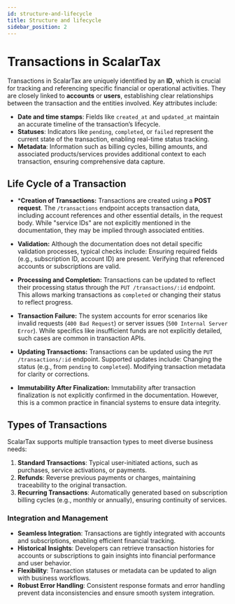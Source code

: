 ```yaml
---
id: structure-and-lifecycle
title: Structure and lifecycle
sidebar_position: 2
---
```


# Transactions in ScalarTax

Transactions in ScalarTax are uniquely identified by an **ID**, which is crucial for tracking and referencing specific financial or operational activities. They are closely linked to **accounts** or **users**, establishing clear relationships between the transaction and the entities involved. Key attributes include:

- **Date and time stamps**: Fields like `created_at` and `updated_at` maintain an accurate timeline of the transaction’s lifecycle.  
- **Statuses**: Indicators like `pending`, `completed`, or `failed` represent the current state of the transaction, enabling real-time status tracking.  
- **Metadata**: Information such as billing cycles, billing amounts, and associated products/services provides additional context to each transaction, ensuring comprehensive data capture.

## Life Cycle of a Transaction

- ***Creation of Transactions:** Transactions are created using a **POST request**. The `/transactions` endpoint accepts transaction data, including account references and other essential details, in the request body. While "service IDs" are not explicitly mentioned in the documentation, they may be implied through associated entities.

- **Validation:** Although the documentation does not detail specific validation processes, typical checks include:
Ensuring required fields (e.g., subscription ID, account ID) are present.
Verifying that referenced accounts or subscriptions are valid.

- **Processing and Completion:** Transactions can be updated to reflect their processing status through the `PUT /transactions/:id` endpoint. This allows marking transactions as `completed` or changing their status to reflect progress.

- **Transaction Failure:** The system accounts for error scenarios like invalid requests (`400 Bad Request`) or server issues (`500 Internal Server Error`). While specifics like insufficient funds are not explicitly detailed, such cases are common in transaction APIs.

- **Updating Transactions:** Transactions can be updated using the `PUT /transactions/:id` endpoint. Supported updates include:
Changing the status (e.g., from `pending` to `completed`).
Modifying transaction metadata for clarity or corrections.

- **Immutability After Finalization:**
Immutability after transaction finalization is not explicitly confirmed in the documentation. However, this is a common practice in financial systems to ensure data integrity.


## Types of Transactions

ScalarTax supports multiple transaction types to meet diverse business needs:

1. **Standard Transactions**: Typical user-initiated actions, such as purchases, service activations, or payments.
2. **Refunds**: Reverse previous payments or charges, maintaining traceability to the original transaction.
3. **Recurring Transactions**: Automatically generated based on subscription billing cycles (e.g., monthly or annually), ensuring continuity of services.

### Integration and Management

- **Seamless Integration**: Transactions are tightly integrated with accounts and subscriptions, enabling efficient financial tracking.  
- **Historical Insights**: Developers can retrieve transaction histories for accounts or subscriptions to gain insights into financial performance and user behavior.  
- **Flexibility**: Transaction statuses or metadata can be updated to align with business workflows.  
- **Robust Error Handling**: Consistent response formats and error handling prevent data inconsistencies and ensure smooth system integration.  
